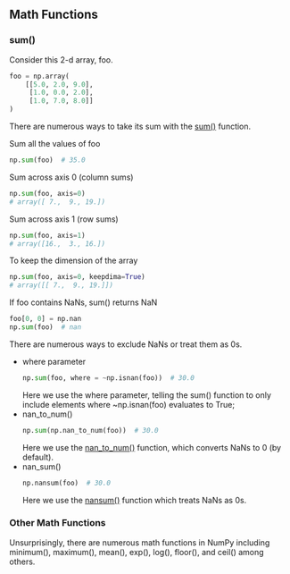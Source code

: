 ## Math Functions

### sum()

Consider this 2-d array, foo.
```python
foo = np.array(
    [[5.0, 2.0, 9.0],
     [1.0, 0.0, 2.0],
     [1.0, 7.0, 8.0]]
)
```

There are numerous ways to take its sum with the [sum()](https://numpy.org/doc/stable/reference/generated/numpy.sum.html) function.

Sum all the values of foo
```python
np.sum(foo)  # 35.0
```

Sum across axis 0 (column sums)
```python
np.sum(foo, axis=0)
# array([ 7.,  9., 19.])
```

Sum across axis 1 (row sums)
```python
np.sum(foo, axis=1)
# array([16.,  3., 16.])
```

To keep the dimension of the array
```python
np.sum(foo, axis=0, keepdima=True)
# array([[ 7.,  9., 19.]])
```

If foo contains NaNs, sum() returns NaN
```python
foo[0, 0] = np.nan
np.sum(foo)  # nan
```

There are numerous ways to exclude NaNs or treat them as 0s.

- where parameter
  ```python
  np.sum(foo, where = ~np.isnan(foo))  # 30.0
  ```
  Here we use the where parameter, telling the sum() function to only include elements where ~np.isnan(foo) evaluates to True;
- nan_to_num()
  ```python
  np.sum(np.nan_to_num(foo))  # 30.0
  ```
  Here we use the [nan_to_num()](https://numpy.org/doc/stable/reference/generated/numpy.nan_to_num.html) function, which converts NaNs to 0 (by default).
- nan_sum()
  ```python
  np.nansum(foo)  # 30.0
  ```
  Here we use the [nansum()](https://numpy.org/doc/stable/reference/generated/numpy.nansum.html) function which treats NaNs as 0s.

### Other Math Functions

Unsurprisingly, there are numerous math functions in NumPy including minimum(), maximum(), mean(), exp(), log(), floor(), and ceil() among others.
